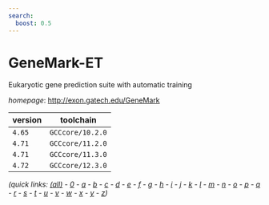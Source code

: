 ```yaml
---
search:
  boost: 0.5
---
```

# GeneMark-ET

Eukaryotic gene prediction suite with automatic training

*homepage*: <http://exon.gatech.edu/GeneMark>

version | toolchain
--------|----------
``4.65`` | ``GCCcore/10.2.0``
``4.71`` | ``GCCcore/11.2.0``
``4.71`` | ``GCCcore/11.3.0``
``4.72`` | ``GCCcore/12.3.0``


*(quick links: [(all)](../index.md) - [0](../0/index.md) - [a](../a/index.md) - [b](../b/index.md) - [c](../c/index.md) - [d](../d/index.md) - [e](../e/index.md) - [f](../f/index.md) - [g](../g/index.md) - [h](../h/index.md) - [i](../i/index.md) - [j](../j/index.md) - [k](../k/index.md) - [l](../l/index.md) - [m](../m/index.md) - [n](../n/index.md) - [o](../o/index.md) - [p](../p/index.md) - [q](../q/index.md) - [r](../r/index.md) - [s](../s/index.md) - [t](../t/index.md) - [u](../u/index.md) - [v](../v/index.md) - [w](../w/index.md) - [x](../x/index.md) - [y](../y/index.md) - [z](../z/index.md))*

